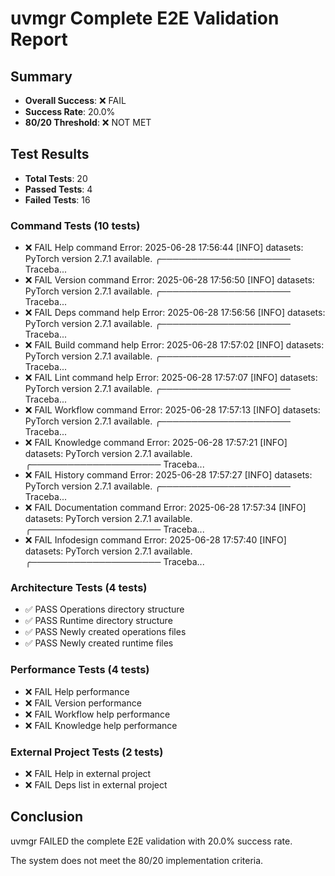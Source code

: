 
# uvmgr Complete E2E Validation Report

## Summary
- **Overall Success**: ❌ FAIL
- **Success Rate**: 20.0%
- **80/20 Threshold**: ❌ NOT MET

## Test Results
- **Total Tests**: 20
- **Passed Tests**: 4
- **Failed Tests**: 16

### Command Tests (10 tests)
- ❌ FAIL Help command
  Error: 2025-06-28 17:56:44 [INFO] datasets: PyTorch version 2.7.1 available.
╭───────────────────── Traceba...
- ❌ FAIL Version command
  Error: 2025-06-28 17:56:50 [INFO] datasets: PyTorch version 2.7.1 available.
╭───────────────────── Traceba...
- ❌ FAIL Deps command help
  Error: 2025-06-28 17:56:56 [INFO] datasets: PyTorch version 2.7.1 available.
╭───────────────────── Traceba...
- ❌ FAIL Build command help
  Error: 2025-06-28 17:57:02 [INFO] datasets: PyTorch version 2.7.1 available.
╭───────────────────── Traceba...
- ❌ FAIL Lint command help
  Error: 2025-06-28 17:57:07 [INFO] datasets: PyTorch version 2.7.1 available.
╭───────────────────── Traceba...
- ❌ FAIL Workflow command
  Error: 2025-06-28 17:57:13 [INFO] datasets: PyTorch version 2.7.1 available.
╭───────────────────── Traceba...
- ❌ FAIL Knowledge command
  Error: 2025-06-28 17:57:21 [INFO] datasets: PyTorch version 2.7.1 available.
╭───────────────────── Traceba...
- ❌ FAIL History command
  Error: 2025-06-28 17:57:27 [INFO] datasets: PyTorch version 2.7.1 available.
╭───────────────────── Traceba...
- ❌ FAIL Documentation command
  Error: 2025-06-28 17:57:34 [INFO] datasets: PyTorch version 2.7.1 available.
╭───────────────────── Traceba...
- ❌ FAIL Infodesign command
  Error: 2025-06-28 17:57:40 [INFO] datasets: PyTorch version 2.7.1 available.
╭───────────────────── Traceba...

### Architecture Tests (4 tests)
- ✅ PASS Operations directory structure
- ✅ PASS Runtime directory structure
- ✅ PASS Newly created operations files
- ✅ PASS Newly created runtime files

### Performance Tests (4 tests)
- ❌ FAIL Help performance
- ❌ FAIL Version performance
- ❌ FAIL Workflow help performance
- ❌ FAIL Knowledge help performance

### External Project Tests (2 tests)
- ❌ FAIL Help in external project
- ❌ FAIL Deps list in external project

## Conclusion
uvmgr FAILED the complete E2E validation with 20.0% success rate.

The system does not meet the 80/20 implementation criteria.
